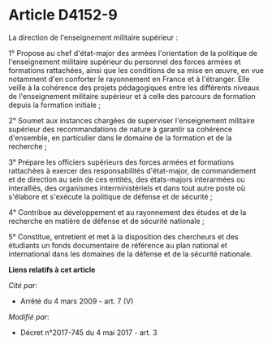 # Article D4152-9

La direction de l'enseignement militaire supérieur :

1° Propose au chef d'état-major des armées l'orientation de la politique de l'enseignement militaire supérieur du personnel
des forces armées et formations rattachées, ainsi que les conditions de sa mise en œuvre, en vue notamment d'en conforter le
rayonnement en France et à l'étranger. Elle veille à la cohérence des projets pédagogiques entre les différents niveaux de
l'enseignement militaire supérieur et à celle des parcours de formation depuis la formation initiale ;

2° Soumet aux instances chargées de superviser l'enseignement militaire supérieur des recommandations de nature à garantir sa
cohérence d'ensemble, en particulier dans le domaine de la formation et de la recherche ;

3° Prépare les officiers supérieurs des forces armées et formations rattachées à exercer des responsabilités d'état-major, de
commandement et de direction au sein de ces entités, des états-majors interarmées ou interalliés, des organismes
interministériels et dans tout autre poste où s'élabore et s'exécute la politique de défense et de sécurité ;

4° Contribue au développement et au rayonnement des études et de la recherche en matière de défense et de sécurité
nationale ;

5° Constitue, entretient et met à la disposition des chercheurs et des étudiants un fonds documentaire de référence au plan
national et international dans les domaines de la défense et de la sécurité nationale.

**Liens relatifs à cet article**

_Cité par_:

  - Arrêté du 4 mars 2009 - art. 7 (V)

_Modifié par_:

  - Décret n°2017-745 du 4 mai 2017 - art. 3
